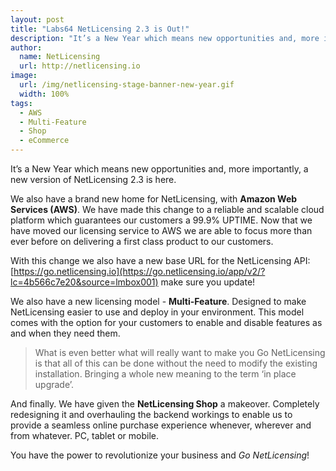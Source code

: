 ```yaml
---
layout: post
title: "Labs64 NetLicensing 2.3 is Out!"
description: "It’s a New Year which means new opportunities and, more importantly, a new version of NetLicensing 2.3 is here"
author:
  name: NetLicensing
  url: http://netlicensing.io
image:
  url: /img/netlicensing-stage-banner-new-year.gif
  width: 100%
tags:
  - AWS
  - Multi-Feature
  - Shop
  - eCommerce
---
```


It’s a New Year which means new opportunities and, more importantly, a new version of NetLicensing 2.3 is here.

We also have a brand new home for NetLicensing, with **Amazon Web Services (AWS)**. We have made this change to a reliable and scalable cloud platform which guarantees our customers a 99.9% UPTIME. Now that we have moved our licensing service to AWS we are able to focus more than ever before on delivering a first class product to our customers.

With this change we also have a new base URL for the NetLicensing API: [https://go.netlicensing.io](https://go.netlicensing.io/app/v2/?lc=4b566c7e20&source=lmbox001) make sure you update!

We also have a new licensing model - **Multi-Feature**. Designed to make NetLicensing easier to use and deploy in your environment. This model comes with the option for your customers to enable and disable features as and when they need them.

> What is even better what will really want to make you Go NetLicensing is that all of this can be done without the need to modify the existing installation. Bringing a whole new meaning to the term ‘in place upgrade’.

And finally. We have given the **NetLicensing Shop** a makeover. Completely redesigning it and overhauling the backend workings to enable us to provide a seamless online purchase experience whenever, wherever and from whatever. PC, tablet or mobile.

You have the power to revolutionize your business and *Go NetLicensing*!
